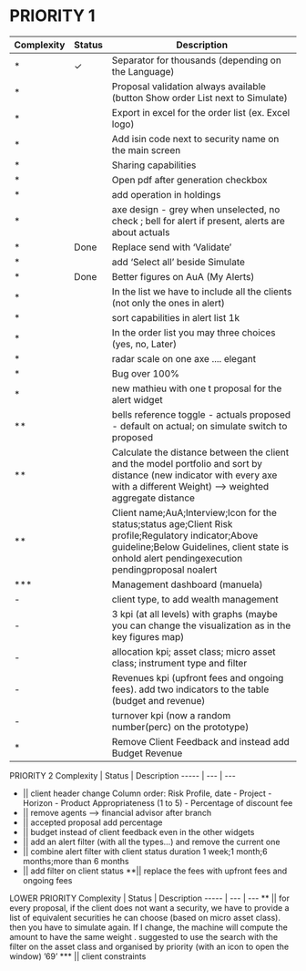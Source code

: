 PRIORITY 1
==========

 Complexity | Status | Description 
 ----- | --- | ---
 *  |&#10003;| Separator for thousands (depending on the Language)
 *  || Proposal validation always available (button Show order List next to Simulate)
 *  || Export in excel for the order list (ex. Excel logo)
*  || Add isin code next to security name on the main screen
*  || Sharing capabilities
*  || Open pdf after generation checkbox
*  || add operation in holdings
*  || axe design - grey when unselected, no check ; bell for alert if present, alerts are about actuals
*  |Done| Replace send with ‘Validate’
*  || add ‘Select all’ beside Simulate
*  |Done| Better figures on AuA (My Alerts)
*  || In the list we have to include all the clients (not only the ones in alert)
*  || sort capabilities in alert list 1k
*  || In the order list you may three choices (yes, no, Later)
*  || radar scale on one axe .... elegant
*  || Bug over 100%
*  || new mathieu with one t proposal for the alert widget
** || bells reference toggle - actuals proposed - default on actual; on simulate switch to proposed
** || Calculate the distance between the client and the model portfolio and sort by distance (new indicator with every axe with a different Weight) —> weighted aggregate distance
** ||Client name;AuA;Interview;Icon for the status;status age;Client Risk profile;Regulatory indicator;Above guideline;Below Guidelines, client state is onhold alert pendingexecution pendingproposal noalert  
***||Management dashboard (manuela)
-  || client type, to add wealth management
-  || 3 kpi (at all levels) with graphs (maybe you can change the visualization as in the key figures map)
-  || allocation kpi; asset class; micro asset class; instrument type and filter
-  || Revenues kpi (upfront fees and ongoing fees). add two indicators to the table (budget and revenue)
-  || turnover kpi (now a random number(perc) on the prototype)
*  || Remove Client Feedback and instead add Budget Revenue
 
PRIORITY 2
 Complexity | Status | Description 
 ----- | --- | ---
* || client header change   Column order: Risk Profile, date - Project - Horizon - Product Appropriateness (1 to 5) - Percentage of discount fee
* || remove agents —> financial advisor after branch 
* || accepted proposal add percentage
* || budget instead of client feedback even in the other widgets
* || add an alert filter (with all the types…) and remove the current one
* || combine alert filter with client status duration 1 week;1 month;6 months;more than 6 months
* || add filter on client status
**|| replace the fees with upfront fees and ongoing fees
 
LOWER PRIORITY
 Complexity | Status | Description 
 ----- | --- | ---
 ** || for every proposal, if the client does not want a security, we have to provide a list of equivalent  securities he can choose (based on micro asset class). then you have to simulate again. If I change, the machine will compute the amount to have the same weight . suggested to use the search with the filter on the asset class and organised by priority (with an icon to open the window) ’69’
*** || client constraints
 